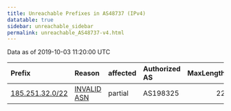 ```yaml
---
title: Unreachable Prefixes in AS48737 (IPv4)
datatable: true
sidebar: unreachable_sidebar
permalink: unreachable_AS48737-v4.html
---
```


Data as of 2019-10-03 11:20:00 UTC


<div class="datatable-begin"></div>

| Prefix                                                   | Reason                                                                                                 | affected   | Authorized AS   |   MaxLength | Anchor                                         |   unreachable /24s |
|:---------------------------------------------------------|:-------------------------------------------------------------------------------------------------------|:-----------|:----------------|------------:|:-----------------------------------------------|-------------------:|
| [185.251.32.0/22](https://stat.ripe.net/185.251.32.0/22) | [INVALID ASN](https://rpki-validator.ripe.net/announcement-preview?asn=AS48737&prefix=185.251.32.0/22) | partial    | AS198325        |          22 | [RIPE](unreachable_RIPE_NCC_RPKI_Root-v4.html) |                  4 |

<div class="datatable-end"></div>